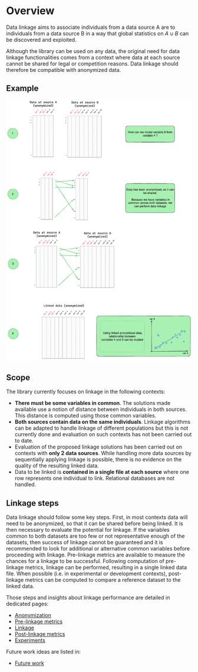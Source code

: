 # Overview

Data linkage aims to associate individuals from a data source A are to
individuals from a data source B in a way that global statistics on $A \cup B$
can be discovered and exploited.

Although the library can be used on any data, the original need for data linkage
functionalities comes from a context where data at each source cannot be shared
for legal or competition reasons. Data linkage should therefore be compatible
with anonymized data.

## Example

![Linkage example](../img/linkage-full-example.png)

## Scope

The library currently focuses on linkage in the following contexts:

- **There must be some variables in common**. The solutions made available use a
  notion of distance between individuals in both sources. This distance is
  computed using those common variables.
- **Both sources contain data on the same individuals**. Linkage algorithms can
  be adapted to handle linkage of different populations but this is not
  currently done and evaluation on such contexts has not been carried out to
  date.
- Evaluation of the proposed linkage solutions has been carried out on contexts
  with **only 2 data sources**. While handling more data sources by sequentially
  applying linkage is possible, there is no evidence on the quality of the
  resulting linked data.
- Data to be linked is **contained in a single file at each source** where one
  row represents one individual to link. Relational databases are not handled.


## Linkage steps

Data linkage should follow some key steps. First, in most contexts data will
need to be anonymized, so that it can be shared before being linked. It is then
necessary to evaluate the potential for linkage. If the variables common to both
datasets are too few or not representative enough of the datasets, then success
of linkage cannot be guaranteed and it is recommended to look for additional or
alternative common variables before proceeding with linkage. Pre-linkage metrics
are available to measure the chances for a linkage to be successful. Following
computation of pre-linkage metrics, linkage can be performed, resulting in a
single linked data file. When possible (i.e. in experimental or development
contexts), post-linkage metrics can be computed to compare a reference dataset
to the linked data.

Those steps and insights about linkage performance are detailed in dedicated
pages:
- [Anonymization](./anonymization_privacy.md)
- [Pre-linkage metrics](./prelinkage_metrics.md)
- [Linkage](./linkage_methods.md)
- [Post-linkage metrics](./postlinkage_metrics.md)
- [Experiments](./experiments.md)

Future work ideas are listed in:
- [Future work](./future_work.md)

